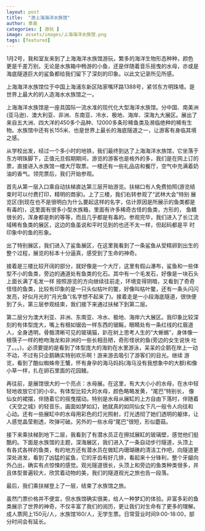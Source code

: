 ```yaml
---
layout: post
title:  "游上海海洋水族馆"
author: 草曷
categories: [ 游玩 ]
image: assets/images/上海海洋水族馆.png
tags: [featured]
---
```


1月2号，我和室友来到了上海海洋水族馆游玩，繁多的海洋生物形态种种，颜色更是千差万别，无论是水族箱中畅游的小鱼，还是伴随着音乐摇曳的水母，亦或是海底隧道巨大的鲨鱼都给我们留下了深刻的印象。以此文记录所见所感。

上海海洋水族馆位于中国上海浦东新区陆家嘴环路1388号，紧邻东方明珠塔。是世界上最大的的人造海水水族馆之一。

上海海洋水族馆是一座具国际一流水准的现代化大型海洋水族馆。分中国、南美洲(亚马逊)、澳大利亚、非洲、东南亚、冷水、极地、海岸、深海九大展区。展出了来自五大洲、四大洋的450多个品种、12000多条珍稀鱼类及濒临绝种的稀有生物。水族馆中还有长155米、也是世界上最长的海底隧道之一，让游客有身临其境之感。

从学校出发，经过一个多小时的地铁，我们最终到达了上海海洋水族馆，它坐落于东方明珠脚下，正值元旦假期期间，游览的游客也是格外的多，我们是在网上订的票，直接进入水族馆一楼大厅取票。一楼还有一些礼品店和餐厅，空气中充满着奶油的香气。领完票后，我们开始参观。

首先从第一层入口乘自动扶梯直达第三层开始游览。扶梯口有人免费拍照(游览结束时可以付费打印，精明的商家)。上了三楼，我们右转参观了“武林大会”特别 展览区(到现在也不是很明白为什么要起这样的名字，估计原因是所展示的鱼类都是有毒的)，这里面有很多小型水族箱，里面有许多稀奇古怪的鱼类，方形的， 鱼鳍很长的，浑身都是刺的等等，而且几乎都是有毒的。参观完毕，我们进入了长江流域稀有鱼类的展区，这边的鱼虽说和平时见到的也还不太一样，但起码都是平 时印象中的鱼的形象。

出了特别展区，我们进入了鲨鱼展区，在这里我看到了一条鲨鱼从受精卵到出生的整个过程，展览的标本十分逼真，感受到了生命的神奇。

接着是三楼比较开阔的部分，就好像是一个大厅，这里有假山瀑布，鲨鱼和一些体型不小的鱼类，旁边的通道处有鱼类的化石。其中有一个毛发石，好像是一块石头上面长满了毛发一样
按照游览的方向继续往前走，环境变得阴暗，又看到了奇奇怪怪的鱼类，比较有印象的是一只头似枯叶的鳖，好像叫枯叶鳖，还有一条头闪闪发亮，好似月光的“月光鱼”(名字想不起来了)。接着走是一小段海底隧道，很快便到了头，第三层参观结束，我们接下来通过扶梯下到第二层。

第二层分为澳大利亚、非洲、东南亚、冷水、极地、海岸六大展区。我印象比较深刻的有体型庞大，嘴上有根如锯齿一样东西的锯鳐，眼睛处有一条红线的红眉道 人，全身透明，骨骼清晰可见的玻璃猫，趴在树上思考人生的“大蜥蜴”，身体像一根筷子一样的枪吻海龙和非洲的一些长相丑陋，奇形怪状的鱼(旁边的女生说快 吐了。。。)，必须要提的是看到了体型庞大的海豹在水里游泳，呆呆的企鹅在岸上一动不动，不过有只企鹅确实特别欢乐啊！游来游去吸引了游客们的目光。继续 游览，看到了酷似蜘蛛帝王蟹，怀有身孕的海马妈妈(海马没有我想象中的大额)和像小草一样，扎在卵石里面的花园鳗。

再往前，是展馆很大的一个亮点：水母展。在这里，有大大小小的水母，在水中轻轻地收放它们的小伞。有体型比较大的水母，颜色略略发黄，“尾巴”特别长， 像仙女的裙摆，伴随着它的摇曳摆动。特别是水母从展缸的上方自由下落时，伴随着《天空之城》的轻音乐，画面如梦如幻，她就真的如同仙女下凡一般令人向往和 心动。还有一些展缸中的水母用彩色的灯光照射，灯光透彻了她们透明的躯体，让人感觉晶莹剔透，吹弹可破。另外的一些水母“尾巴”很短，形似蘑菇。

接下来乘扶梯到地下二层，我看到了有潜水员正在擦拭展缸的玻璃壁，感觉他们挺酷的。下面是水族馆的主题，深海展区，我们进入了一条自动步行隧道，头顶上 有各式各样的鱼类，有的地方还有潜水员在做缸内珊瑚礁的清洁工作吧，向隧道更深处进发，看到了凶猛的鲨鱼，它的牙齿有好几排，看起来十分锋利，整个牙龈向 外凸出，确实有点惊悚的感觉。观光隧道很长，头顶上和旁边的鱼类种类很多，并且体型普遍较大，欣赏着动物的美，我们的隧道观光之旅也告一段落。

最后，我们乘扶梯登上了一层，结束了水族馆之旅。

虽然门票价格并不便宜，但水族馆确实很美，给人一种梦幻的体验。非富多彩的鱼类展示了世界的神奇，不仅丰富了我们的阅历，更让我们对生命有了更多的理解。
成人票网上150元/人，水族馆160/人，无学生票。日常营业时间9:00-18:00，部分时间会有延长。
